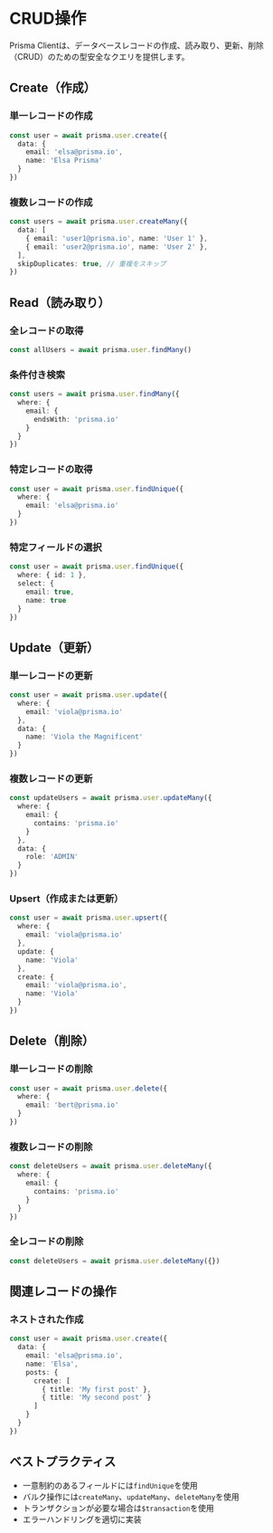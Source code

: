 # CRUD操作

Prisma Clientは、データベースレコードの作成、読み取り、更新、削除（CRUD）のための型安全なクエリを提供します。

## Create（作成）

### 単一レコードの作成

```typescript
const user = await prisma.user.create({
  data: {
    email: 'elsa@prisma.io',
    name: 'Elsa Prisma'
  }
})
```

### 複数レコードの作成

```typescript
const users = await prisma.user.createMany({
  data: [
    { email: 'user1@prisma.io', name: 'User 1' },
    { email: 'user2@prisma.io', name: 'User 2' },
  ],
  skipDuplicates: true, // 重複をスキップ
})
```

## Read（読み取り）

### 全レコードの取得

```typescript
const allUsers = await prisma.user.findMany()
```

### 条件付き検索

```typescript
const users = await prisma.user.findMany({
  where: {
    email: {
      endsWith: 'prisma.io'
    }
  }
})
```

### 特定レコードの取得

```typescript
const user = await prisma.user.findUnique({
  where: {
    email: 'elsa@prisma.io'
  }
})
```

### 特定フィールドの選択

```typescript
const user = await prisma.user.findUnique({
  where: { id: 1 },
  select: {
    email: true,
    name: true
  }
})
```

## Update（更新）

### 単一レコードの更新

```typescript
const user = await prisma.user.update({
  where: {
    email: 'viola@prisma.io'
  },
  data: {
    name: 'Viola the Magnificent'
  }
})
```

### 複数レコードの更新

```typescript
const updateUsers = await prisma.user.updateMany({
  where: {
    email: {
      contains: 'prisma.io'
    }
  },
  data: {
    role: 'ADMIN'
  }
})
```

### Upsert（作成または更新）

```typescript
const user = await prisma.user.upsert({
  where: {
    email: 'viola@prisma.io'
  },
  update: {
    name: 'Viola'
  },
  create: {
    email: 'viola@prisma.io',
    name: 'Viola'
  }
})
```

## Delete（削除）

### 単一レコードの削除

```typescript
const user = await prisma.user.delete({
  where: {
    email: 'bert@prisma.io'
  }
})
```

### 複数レコードの削除

```typescript
const deleteUsers = await prisma.user.deleteMany({
  where: {
    email: {
      contains: 'prisma.io'
    }
  }
})
```

### 全レコードの削除

```typescript
const deleteUsers = await prisma.user.deleteMany({})
```

## 関連レコードの操作

### ネストされた作成

```typescript
const user = await prisma.user.create({
  data: {
    email: 'elsa@prisma.io',
    name: 'Elsa',
    posts: {
      create: [
        { title: 'My first post' },
        { title: 'My second post' }
      ]
    }
  }
})
```

## ベストプラクティス

- 一意制約のあるフィールドには`findUnique`を使用
- バルク操作には`createMany`、`updateMany`、`deleteMany`を使用
- トランザクションが必要な場合は`$transaction`を使用
- エラーハンドリングを適切に実装
